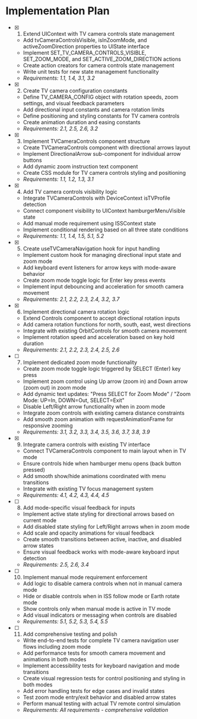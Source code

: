# Implementation Plan

- [x] 1. Extend UIContext with TV camera controls state management

  - Add tvCameraControlsVisible, isInZoomMode, and activeZoomDirection properties to UIState interface
  - Implement SET_TV_CAMERA_CONTROLS_VISIBLE, SET_ZOOM_MODE, and SET_ACTIVE_ZOOM_DIRECTION actions
  - Create action creators for camera controls state management
  - Write unit tests for new state management functionality
  - _Requirements: 1.1, 1.4, 3.1, 3.2_

- [x] 2. Create TV camera configuration constants

  - Define TV_CAMERA_CONFIG object with rotation speeds, zoom settings, and visual feedback parameters
  - Add directional input constants and camera rotation limits
  - Define positioning and styling constants for TV camera controls
  - Create animation duration and easing constants
  - _Requirements: 2.1, 2.5, 2.6, 3.2_

- [x] 3. Implement TVCameraControls component structure

  - Create TVCameraControls component with directional arrows layout
  - Implement DirectionalArrow sub-component for individual arrow buttons
  - Add dynamic zoom instruction text component
  - Create CSS module for TV camera controls styling and positioning
  - _Requirements: 1.1, 1.2, 1.3, 3.1_

- [x] 4. Add TV camera controls visibility logic

  - Integrate TVCameraControls with DeviceContext isTVProfile detection
  - Connect component visibility to UIContext hamburgerMenuVisible state
  - Add manual mode requirement using ISSContext state
  - Implement conditional rendering based on all three state conditions
  - _Requirements: 1.1, 1.4, 1.5, 5.1, 5.2_

- [x] 5. Create useTVCameraNavigation hook for input handling

  - Implement custom hook for managing directional input state and zoom mode
  - Add keyboard event listeners for arrow keys with mode-aware behavior
  - Create zoom mode toggle logic for Enter key press events
  - Implement input debouncing and acceleration for smooth camera movement
  - _Requirements: 2.1, 2.2, 2.3, 2.4, 3.2, 3.7_

- [x] 6. Implement directional camera rotation logic

  - Extend Controls component to accept directional rotation inputs
  - Add camera rotation functions for north, south, east, west directions
  - Integrate with existing OrbitControls for smooth camera movement
  - Implement rotation speed and acceleration based on key hold duration
  - _Requirements: 2.1, 2.2, 2.3, 2.4, 2.5, 2.6_

- [ ] 7. Implement dedicated zoom mode functionality

  - Create zoom mode toggle logic triggered by SELECT (Enter) key press
  - Implement zoom control using Up arrow (zoom in) and Down arrow (zoom out) in zoom mode
  - Add dynamic text updates: "Press SELECT for Zoom Mode" / "Zoom Mode: UP=In, DOWN=Out, SELECT=Exit"
  - Disable Left/Right arrow functionality when in zoom mode
  - Integrate zoom controls with existing camera distance constraints
  - Add smooth zoom animation with requestAnimationFrame for responsive zooming
  - _Requirements: 3.1, 3.2, 3.3, 3.4, 3.5, 3.6, 3.7, 3.8, 3.9_

- [x] 9. Integrate camera controls with existing TV interface

  - Connect TVCameraControls component to main layout when in TV mode
  - Ensure controls hide when hamburger menu opens (back button pressed)
  - Add smooth show/hide animations coordinated with menu transitions
  - Integrate with existing TV focus management system
  - _Requirements: 4.1, 4.2, 4.3, 4.4, 4.5_

- [ ] 8. Add mode-specific visual feedback for inputs

  - Implement active state styling for directional arrows based on current mode
  - Add disabled state styling for Left/Right arrows when in zoom mode
  - Add scale and opacity animations for visual feedback
  - Create smooth transitions between active, inactive, and disabled arrow states
  - Ensure visual feedback works with mode-aware keyboard input detection
  - _Requirements: 2.5, 2.6, 3.4_

- [ ] 10. Implement manual mode requirement enforcement

  - Add logic to disable camera controls when not in manual camera mode
  - Hide or disable controls when in ISS follow mode or Earth rotate mode
  - Show controls only when manual mode is active in TV mode
  - Add visual indicators or messaging when controls are disabled
  - _Requirements: 5.1, 5.2, 5.3, 5.4, 5.5_

- [ ] 11. Add comprehensive testing and polish
  - Write end-to-end tests for complete TV camera navigation user flows including zoom mode
  - Add performance tests for smooth camera movement and animations in both modes
  - Implement accessibility tests for keyboard navigation and mode transitions
  - Create visual regression tests for control positioning and styling in both modes
  - Add error handling tests for edge cases and invalid states
  - Test zoom mode entry/exit behavior and disabled arrow states
  - Perform manual testing with actual TV remote control simulation
  - _Requirements: All requirements - comprehensive validation_
